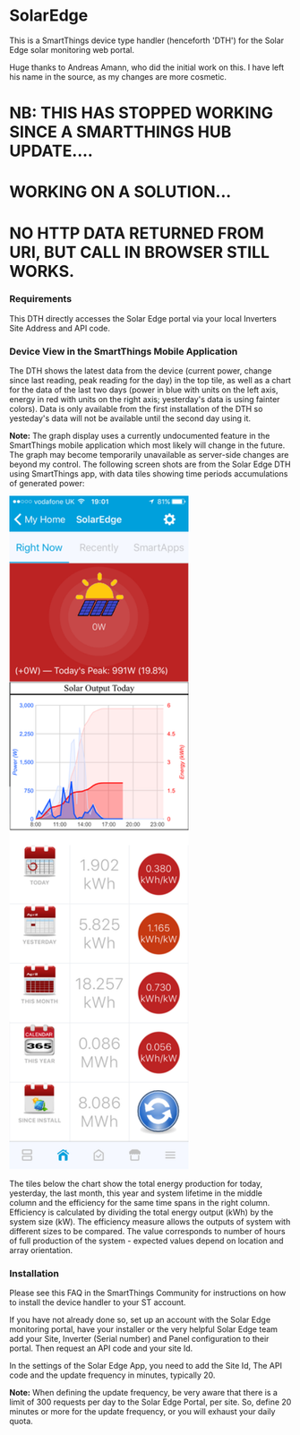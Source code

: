 # SolarEdge

This is a SmartThings device type handler (henceforth 'DTH') for the Solar Edge solar monitoring web portal.

Huge thanks to Andreas Amann, who did the initial work on this. I have left his name in the source, as my changes are more cosmetic.

# NB: THIS HAS STOPPED WORKING SINCE A SMARTTHINGS HUB UPDATE....
# WORKING ON A SOLUTION...
# NO HTTP DATA RETURNED FROM URI, BUT CALL IN BROWSER STILL WORKS.

### Requirements

This DTH directly accesses the Solar Edge portal via your local Inverters Site Address and API code.

### Device View in the SmartThings Mobile Application

The DTH shows the latest data from the device (current power, change since last reading, peak reading for the day) in the top tile, as well as a chart for the data of the last two days (power in blue with units on the left axis, energy in red with units on the right axis; yesterday's data is using fainter colors). Data is only available from the first installation of the DTH so yesteday's data will not be available until the second day using it.

<B>Note:</B> The graph display uses a currently undocumented feature in the SmartThings mobile application which most likely will change in the future. The graph may become temporarily unavailable as server-side changes are beyond my control.
The following screen shots are from the Solar Edge DTH using SmartThings app, with data tiles showing time periods accumulations of generated power:

<img src="https://raw.githubusercontent.com/castlecole/SolarEdge/master/docs/solaredge1.png" width="320px" height="1203px" />

The tiles below the chart show the total energy production for today, yesterday, the last month, this year and system lifetime in the middle column and the efficiency for the same time spans in the right column. Efficiency is calculated by dividing the total energy output (kWh) by the system size (kW). The efficiency measure allows the outputs of system with different sizes to be compared. The value corresponds to number of hours of full production of the system - expected values depend on location and array orientation.

### Installation

Please see this FAQ in the SmartThings Community for instructions on how to install the device handler to your ST account.

If you have not already done so, set up an account with the Solar Edge monitoring portal, have your installer or the very helpful Solar Edge team add your Site, Inverter (Serial number) and Panel configuration to their portal. Then request an API code and your site Id.

In the settings of the Solar Edge App, you need to add the Site Id, The API code and the update frequency in minutes, typically 20.

<B>Note:</B> When defining the update frequency, be very aware that there is a limit of 300 requests per day to the Solar Edge Portal, per site. So, define 20 minutes or more for the update frequency, or you will exhaust your daily quota.
